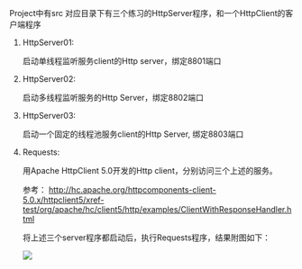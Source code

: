 Project中有src 对应目录下有三个练习的HttpServer程序，和一个HttpClient的客户端程序

1. HttpServer01: 

   启动单线程监听服务client的Http server，绑定8801端口

2. HttpServer02:

   启动多线程监听服务的Http Server，绑定8802端口

3. HttpServer03:

    启动一个固定的线程池服务client的Http Server, 绑定8803端口

4. Requests: 

   用Apache HttpClient 5.0开发的Http client，分别访问三个上述的服务。

   参考： http://hc.apache.org/httpcomponents-client-5.0.x/httpclient5/xref-test/org/apache/hc/client5/http/examples/ClientWithResponseHandler.html

   将上述三个server程序都启动后，执行Requests程序，结果附图如下：

   ![](E:\03-Jennifer\GeekJAVA\Week_02\Sunday-work\java01\Requests-.PNG)

   

   

   

   

   


